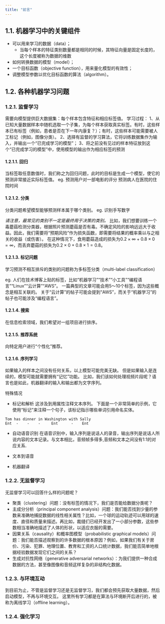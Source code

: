 ```yaml
---
title: "前言"
---
```

## 1.1. 机器学习中的关键组件
- 可以用来学习的数据（data）；
	- 当每个样本的特征类别数量都是相同的时候，其特征向量是固定长度的，这个长度被称为数据的维数 
- 如何转换数据的模型（model）；
- 一个目标函数（objective function），用来量化模型的有效性；
- 调整模型参数以优化目标函数的算法（algorithm）。

## 1.2. 各种机器学习问题
### 1.2.1. 监督学习
需要向模型提供巨大数据集：每个样本包含特征和相应标签值。
学习过程：
1、从已知大量数据样本中随机选取一个子集，为每个样本获取真实标签。有时，这些样本已有标签（例如，患者是否在下一年内康复？）；有时，这些样本可能需要被人工标记（例如，图像分类）。
2、选择有监督的学习算法，它将训练数据集作为输入，并输出一个“已完成学习的模型”；
3、将之前没有见过的样本特征放到这个“已完成学习的模型”中，使用模型的输出作为相应标签的预测

#### 1.2.1.1. 回归
当标签取任意数值时，我们称之为回归问题，此时的目标是生成一个模型，使它的预测非常接近实际标签值。
eg. 预测用户对一部电影的评分
预测病人在医院的住院时间
#### 1.2.1.2. 分类
分类问题希望模型能够预测样本属于哪个类别。
eg. 识别手写数字

*请注意，最常见的类别不一定是最终用于决策的类别。*
比如，我们想要训练一个毒蘑菇检测分类器，根据照片预测蘑菇是否有毒。不确定风险的影响远远大于收益。因此，我们需要将“预期风险”作为损失函数，即需要将结果的概率乘以与之相关的收益（或伤害）。
在这种情况下，食用蘑菇造成的损失为$0.2\times\infty+0.8\times0=\infty$，而丢弃蘑菇的损失为$0.2\times0+0.8\times1=0.8$。

#### 1.2.1.3. 标记问题
学习预测不相互排斥的类别的问题称为多标签分类（multi-label classification）

eg. 人们在技术博客上贴的标签，比如“机器学习”“技术”“小工具”“编程语言”“Linux”“云计算”“AWS”。 一篇典型的文章可能会用5～10个标签，因为这些概念是相互关联的。 关于“云计算”的帖子可能会提到“AWS”，而关于“机器学习”的帖子也可能涉及“编程语言”。


#### 1.2.1.4. 搜索
 在信息检索领域，我们希望对一组项目进行排序。

#### 1.2.1.5. 推荐系统
向特定用户进行“个性化”推荐。

#### 1.2.1.6. 序列学习
如果输入的样本之间没有任何关系，以上模型可能完美无缺。 但是如果输入是连续的，模型可能就需要拥有“记忆”功能。 比如，我们该如何处理视频片段呢？语言也是如此，机器翻译的输入和输出都为文字序列。

特殊情况
- 标记和解析
这涉及到用属性注释文本序列。  下面是一个非常简单的示例，它使用“标记”来注释一个句子，该标记指示哪些单词引用命名实体。
```
Tom has dinner in Washington with Sally
Ent  -    -    -     Ent      -    Ent
```

- 自动语音识别
在语音识别中，输入序列是说话人的录音，输出序列是说话人所说内容的文本记录。与文本相比，音频帧多得多,音频和文本之间没有1:1的对应关系.

- 文本到语音

- 机器翻译

### 1.2.2. 无监督学习

无监督学习可以回答什么样的问题呢？
- 聚类（clustering）问题：没有标签的情况下，我们是否能给数据分类呢？
- 主成分分析（principal component analysis）问题：我们能否找到少量的参数来准确地捕捉数据的线性相关属性？比如，一个球的运动轨迹可以用球的速度、直径和质量来描述。再比如，裁缝们已经开发出了一小部分参数，这些参数相当准确地描述了人体的形状，以适应衣服的需要。
- 因果关系（causality）和概率图模型（probabilistic graphical models）问题：我们能否描述观察到的许多数据的根本原因？例如，如果我们有关于房价、污染、犯罪、地理位置、教育和工资的人口统计数据，我们能否简单地根据经验数据发现它们之间的关系？
- 生成对抗性网络（generative adversarial networks）：为我们提供一种合成数据的方法，甚至像图像和音频这样复杂的非结构化数据。

### 1.2.3. 与环境互动
到目前为止，不管是监督学习还是无监督学习，我们都会预先获取大量数据，然后启动模型，不再与环境交互。 这里所有学习都是在算法与环境断开后进行的，被称为离线学习（offline learning）。


### 1.2.4. 强化学习
